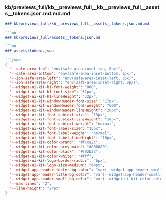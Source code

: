 ### kb/previews_full/kb__previews_full__kb__previews_full__assets__tokens.json.md.md.md

```md
### kb/previews_full/kb__previews_full__assets__tokens.json.md.md

```md
### kb/previews_full/assets__tokens.json.md

```md
### assets/tokens.json

```json
{
  "--safe-area-top": "env(safe-area-inset-top, 0px)",
  "--safe-area-bottom": "env(safe-area-inset-bottom, 0px)",
  "--ion-safe-area-left": "env(safe-area-inset-left, 0px)",
  "--ion-safe-area-right": "env(safe-area-inset-right, 0px)",
  "--widget-ui-kit-h1-font-weight": "800",
  "--widget-ui-kit-h1-font-size": "32px",
  "--widget-ui-kit-h1-lineHeight": "32px",
  "--widget-ui-kit-windowHeader-font-size": "17px",
  "--widget-ui-kit-windowHeader-font-weight": "600",
  "--widget-ui-kit-windowHeader-lineHeight": "20px",
  "--widget-ui-kit-font-subtext-size": "13px",
  "--widget-ui-kit-font-subtext-lineHeight": "16px",
  "--widget-ui-kit-font-subtext-weight": "normal",
  "--widget-ui-kit-font-label-size": "15px",
  "--widget-ui-kit-font-label-weight": "normal",
  "--widget-ui-kit-font-label-lineHeight": "16px",
  "--widget-ui-kit-color-brand": "#fcce2c",
  "--widget-ui-kit-color-grey-main": "#808080",
  "--widget-ui-kit-color-black": "#292b33",
  "--widget-ui-kit-color-white": "#fff",
  "--widget-ui-kit-logo-border-radius": "8px",
  "--widget-ui-kit-logo-size-medium": "64px",
  "--widget-app-header-footer-bg-color": "var(--widget-app-header-small-bg-color, var(--widget-ui-kit-color-color_bg))",
  "--widget-app-header-title-bg-color": "var(--widget-app-header-small-bg-color, var(--widget-ui-kit-color-color_bg))",
  "--widget-app-header-small-bg-color": "var(--widget-ui-kit-color-color_bg)",
  "--max-lines": "2",
  "--line-height": "24px"
}
```

```

```

```
